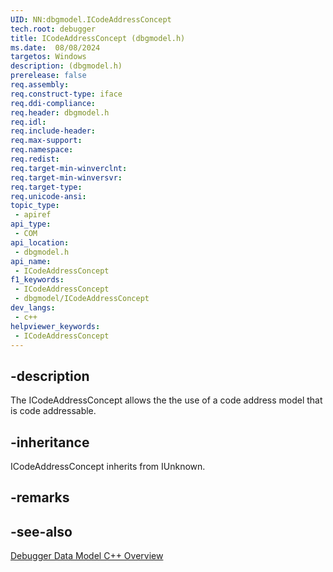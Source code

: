 ```yaml
---
UID: NN:dbgmodel.ICodeAddressConcept
tech.root: debugger
title: ICodeAddressConcept (dbgmodel.h)
ms.date:  08/08/2024
targetos: Windows
description: (dbgmodel.h)
prerelease: false
req.assembly: 
req.construct-type: iface
req.ddi-compliance: 
req.header: dbgmodel.h
req.idl: 
req.include-header: 
req.max-support: 
req.namespace: 
req.redist: 
req.target-min-winverclnt: 
req.target-min-winversvr: 
req.target-type: 
req.unicode-ansi: 
topic_type:
 - apiref
api_type:
 - COM
api_location:
 - dbgmodel.h
api_name:
 - ICodeAddressConcept
f1_keywords:
 - ICodeAddressConcept
 - dbgmodel/ICodeAddressConcept
dev_langs:
 - c++
helpviewer_keywords:
 - ICodeAddressConcept
---
```


## -description

The ICodeAddressConcept allows the  the use of a code address model that is code addressable.

## -inheritance

ICodeAddressConcept inherits from IUnknown.

## -remarks

## -see-also

[Debugger Data Model C++ Overview](/windows-hardware/drivers/debugger/data-model-cpp-overview)
